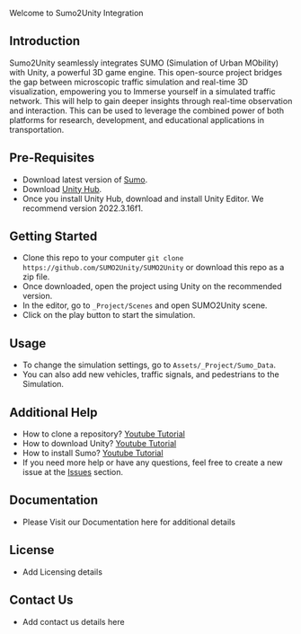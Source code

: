 Welcome to Sumo2Unity Integration

## Introduction
Sumo2Unity seamlessly integrates SUMO (Simulation of Urban MObility) with Unity, a powerful 3D game engine. This open-source project bridges the gap between microscopic traffic simulation and real-time 3D visualization, empowering you to Immerse yourself in a simulated traffic network. This will help to gain deeper insights through real-time observation and interaction. This can be used to leverage the combined power of both platforms for research, development, and educational applications in transportation.

## Pre-Requisites
- Download latest version of [Sumo](https://sumo.dlr.de/docs/Installing/index.html).
- Download [Unity Hub](https://unity.com/download).
- Once you install Unity Hub, download and install Unity Editor. We recommend version 2022.3.16f1.

## Getting Started
- Clone this repo to your computer   `git clone https://github.com/SUMO2Unity/SUMO2Unity` or download this repo as a zip file.
- Once downloaded, open the project using Unity on the recommended version.
- In the editor, go to `_Project/Scenes` and open SUMO2Unity scene.
- Click on the play button to start the simulation.

## Usage
- To change the simulation settings, go to `Assets/_Project/Sumo_Data`.
- You can also add new vehicles, traffic signals, and pedestrians to the Simulation.

## Additional Help
- How to clone a repository? [Youtube Tutorial](https://www.youtube.com/watch?v=EhxPBMQFCaI)
- How to download Unity? [Youtube Tutorial](https://www.youtube.com/watch?v=Kh_FD0Ypdhg)
- How to install Sumo? [Youtube Tutorial](https://www.youtube.com/watch?v=7DfVUwgUIlQ)
- If you need more help or have any questions, feel free to create a new issue at the [Issues](https://github.com/SUMO2Unity/SUMO2Unity/issues) section. 

## Documentation
- Please Visit our Documentation here for additional details

## License
- Add Licensing details

## Contact Us
- Add contact us details here
